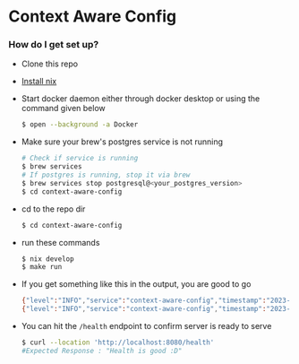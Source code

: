 # Context Aware Config #


### How do I get set up? ###

* Clone this repo
* [Install nix](https://zero-to-nix.com/start/install)
* Start docker daemon either through docker desktop or using the command given below
    ```bash
    $ open --background -a Docker
    ```
* Make sure your brew's postgres service is not running

    ```bash
    # Check if service is running
    $ brew services
    # If postgres is running, stop it via brew
    $ brew services stop postgresql@<your_postgres_version>
    $ cd context-aware-config
    ```
* cd to the repo dir
    ```bash
    $ cd context-aware-config
    ```
* run these commands
     ```bash
    $ nix develop
    $ make run
    ```
* If you get something like this in the output, you are good to go
     ```bash
   {"level":"INFO","service":"context-aware-config","timestamp":"2023-08-14T08:08:20.291Z","value":"starting 5 workers"}
    {"level":"INFO","service":"context-aware-config","timestamp":"2023-08-14T08:08:20.292Z","value":"Actix runtime found; starting in Actix runtime"}
    ```
* You can hit the `/health` endpoint to confirm server is ready to serve
     ```bash
    $ curl --location 'http://localhost:8080/health'
    #Expected Response : "Health is good :D"
    ```

